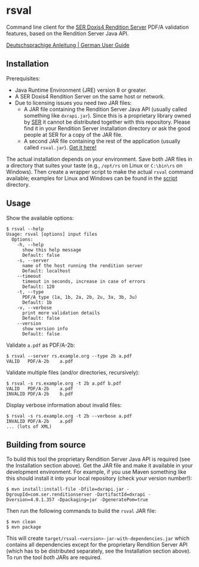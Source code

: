 # rsval

Command line client for the [SER Doxis4 Rendition Server][rs] PDF/A validation
features, based on the Rendition Server Java API.

[rs]: https://web.archive.org/web/20181122130019/http://www.ser-solutions.com/media-library/overview/medien/server-side-format-conversion-doxis4-rendition-server.html

[Deutschsprachige Anleitung | German User Guide](HOWTO.de.md)

## Installation

Prerequisites:

* Java Runtime Environment (JRE) version 8 or greater.
* A SER Doxis4 Rendition Server on the same host or network.
* Due to licensing issues you need *two* JAR files:
  * A JAR file containing the Rendition Server Java API (usually called
    something like `dxrapi.jar`). Since this is a proprietary library owned by
    [SER][ser] it cannot be distributed together with this repository. Please
    find it in your Rendition Server installation directory or ask the good
    people at SER for a copy of the JAR file.
  * A second JAR file containing the rest of the application (usually called
    `rsval.jar`). [Get it here!][releases]

The actual installation depends on your environment. Save both JAR files in a
directory that suites your taste (e.g., `/opt/rs` on Linux or `C:\bin\rs` on
Windows). Then create a wrapper script to make the actual `rsval` command
available; examples for Linux and Windows can be found in the [script](script)
directory.

[ser]: https://www.sergroup.com/en/
[releases]: https://github.com/lavnrw/rsval/releases

## Usage

Show the available options:

~~~console
$ rsval --help
Usage: rsval [options] input files
  Options:
    -h, --help
      show this help message
      Default: false
    -s, --server
      name of the host running the rendition server
      Default: localhost
    --timeout
      timeout in seconds, increase in case of errors
      Default: 120
    -t, --type
      PDF/A type (1a, 1b, 2a, 2b, 2u, 3a, 3b, 3u)
      Default: 1b
    -v, --verbose
      print more validation details
      Default: false
    --version
      show version info
      Default: false
~~~

Validate `a.pdf` as PDF/A-2b:

~~~console
$ rsval --server rs.example.org --type 2b a.pdf
VALID   PDF/A-2b    a.pdf
~~~

Validate multiple files (and/or directories, recursively):

~~~console
$ rsval -s rs.example.org -t 2b a.pdf b.pdf
VALID   PDF/A-2b    a.pdf
INVALID PDF/A-2b    b.pdf
~~~

Display verbose information about invalid files:

~~~console
$ rsval -s rs.example.org -t 2b --verbose a.pdf
INVALID PDF/A-2b    a.pdf
... (lots of XML)
~~~

## Building from source

To build this tool the proprietary Rendition Server Java API is required (see
the Installation section above). Get the JAR file and make it available in your
development environment. For example, if you use Maven something like this
should install it into your local repository (check your version number!):

~~~console
$ mvn install:install-file -Dfile=dxrapi.jar -DgroupId=com.ser.renditionserver -DartifactId=dxrapi -Dversion=4.0.1.357 -Dpackaging=jar -DgeneratePom=true
~~~

Then run the following commands to build the `rsval` JAR file:

~~~console
$ mvn clean
$ mvn package
~~~

This will create `target/rsval-<version>-jar-with-dependencies.jar` which
contains all dependencies except for the proprietary Rendition Server API (which
has to be distributed separately, see the Installation section above). To run
the tool *both* JARs are required.
